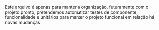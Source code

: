 Este arquivo é apenas para manter a organização, futuramente com o projeto pronto, pretendemos automatizar testes de componente, funcionalidade e unitários para manter o projeto funcional em relação há novas mudanças
